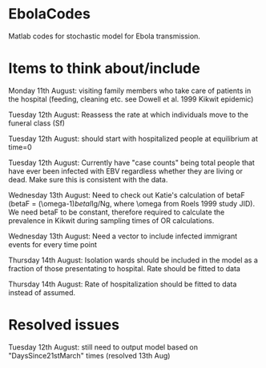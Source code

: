 EbolaCodes
==========

Matlab codes for stochastic model for Ebola transmission.

Items to think about/include
==========

Monday 11th August: visiting family members who take care of patients in the hospital (feeding, cleaning etc. see Dowell et al. 1999 Kikwit epidemic)

Tuesday 12th August: Reassess the rate at which individuals move to the funeral class (Sf)

Tuesday 12th August: should start with hospitalized people at equilibrium at time=0


Tuesday 12th August: Currently have "case counts" being total people that have ever been infected with EBV regardless whether they are living or dead.  Make sure this is consistent with the data.

Wednesday 13th August: Need to check out Katie's calculation of betaF (betaF = (\omega-1)*betaI*Ig/Ng, where \omega from Roels 1999 study JID).  We need betaF to be constant, therefore required to calculate the prevalence in Kikwit during sampling times of OR calculations.

Wednesday 13th August: Need a vector to include infected immigrant events for every time point

Thursday 14th August: Isolation wards should be included in the model as a fraction of those presentating to hospital. Rate should be fitted to data

Thursday 14th August: Rate of hospitalization should be fitted to data instead of assumed.


Resolved issues
=========

Tuesday 12th August: still need to output model based on "DaysSince21stMarch" times (resolved 13th Aug)
